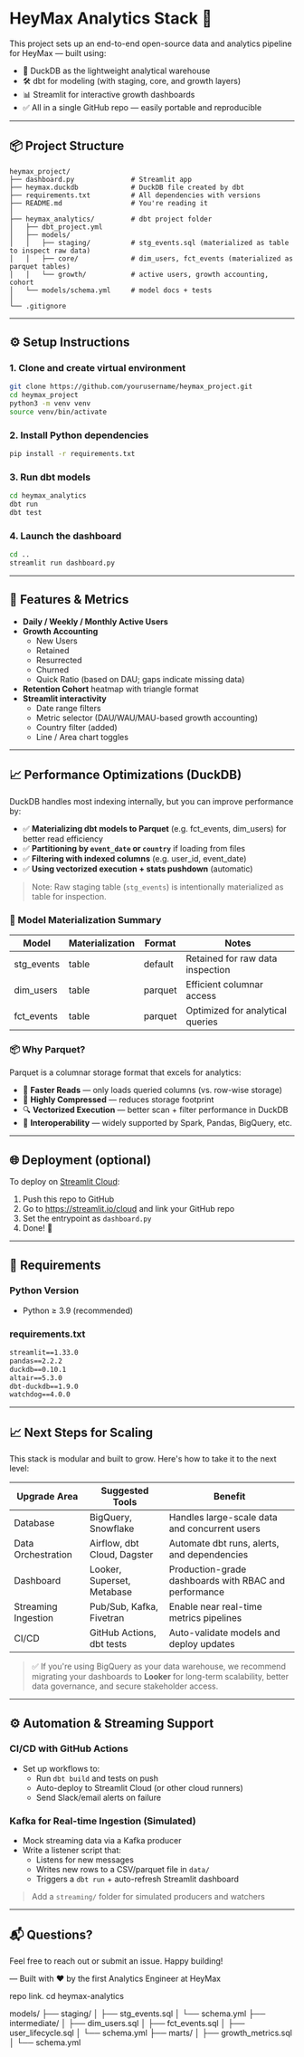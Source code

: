 # HeyMax Analytics Stack 🚀

This project sets up an end-to-end open-source data and analytics pipeline for HeyMax — built using:

- 🐣 DuckDB as the lightweight analytical warehouse
- 🛠 dbt for modeling (with staging, core, and growth layers)
- 📊 Streamlit for interactive growth dashboards
- ✅ All in a single GitHub repo — easily portable and reproducible

---

## 📦 Project Structure

```
heymax_project/
├── dashboard.py              # Streamlit app
├── heymax.duckdb             # DuckDB file created by dbt
├── requirements.txt          # All dependencies with versions
├── README.md                 # You're reading it
│
├── heymax_analytics/         # dbt project folder
│   ├── dbt_project.yml
│   ├── models/
│   │   ├── staging/          # stg_events.sql (materialized as table to inspect raw data)
│   │   ├── core/             # dim_users, fct_events (materialized as parquet tables)
│   │   └── growth/           # active users, growth accounting, cohort
│   └── models/schema.yml     # model docs + tests
│
└── .gitignore
```

---

## ⚙️ Setup Instructions

### 1. Clone and create virtual environment
```bash
git clone https://github.com/yourusername/heymax_project.git
cd heymax_project
python3 -m venv venv
source venv/bin/activate
```

### 2. Install Python dependencies
```bash
pip install -r requirements.txt
```

### 3. Run dbt models
```bash
cd heymax_analytics
dbt run
dbt test
```

### 4. Launch the dashboard
```bash
cd ..
streamlit run dashboard.py
```

---

## 🧪 Features & Metrics

- **Daily / Weekly / Monthly Active Users**
- **Growth Accounting**
  - New Users
  - Retained
  - Resurrected
  - Churned
  - Quick Ratio (based on DAU; gaps indicate missing data)
- **Retention Cohort** heatmap with triangle format
- **Streamlit interactivity**
  - Date range filters
  - Metric selector (DAU/WAU/MAU-based growth accounting)
  - Country filter (added)
  - Line / Area chart toggles

---

## 📈 Performance Optimizations (DuckDB)

DuckDB handles most indexing internally, but you can improve performance by:

- ✅ **Materializing dbt models to Parquet** (e.g. fct_events, dim_users) for better read efficiency
- ✅ **Partitioning by `event_date` or `country`** if loading from files
- ✅ **Filtering with indexed columns** (e.g. user_id, event_date)
- ✅ **Using vectorized execution + stats pushdown** (automatic)

> Note: Raw staging table (`stg_events`) is intentionally materialized as table for inspection.

### 🔁 Model Materialization Summary
| Model         | Materialization | Format  | Notes                            |
|---------------|------------------|---------|----------------------------------|
| stg_events    | table            | default | Retained for raw data inspection |
| dim_users     | table            | parquet | Efficient columnar access        |
| fct_events    | table            | parquet | Optimized for analytical queries |

### 📦 Why Parquet?
Parquet is a columnar storage format that excels for analytics:
- 🚀 **Faster Reads** — only loads queried columns (vs. row-wise storage)
- 💾 **Highly Compressed** — reduces storage footprint
- 🔍 **Vectorized Execution** — better scan + filter performance in DuckDB
- 🔄 **Interoperability** — widely supported by Spark, Pandas, BigQuery, etc.

---

## 🌐 Deployment (optional)

To deploy on [Streamlit Cloud](https://streamlit.io/cloud):
1. Push this repo to GitHub
2. Go to https://streamlit.io/cloud and link your GitHub repo
3. Set the entrypoint as `dashboard.py`
4. Done! 🎉

---

## 🔧 Requirements

### Python Version
- Python ≥ 3.9 (recommended)

### requirements.txt
```txt
streamlit==1.33.0
pandas==2.2.2
duckdb==0.10.1
altair==5.3.0
dbt-duckdb==1.9.0
watchdog==4.0.0
```

---

## 📈 Next Steps for Scaling

This stack is modular and built to grow. Here's how to take it to the next level:

| Upgrade Area          | Suggested Tools            | Benefit |
|-----------------------|-----------------------------|---------|
| Database              | BigQuery, Snowflake         | Handles large-scale data and concurrent users |
| Data Orchestration    | Airflow, dbt Cloud, Dagster | Automate dbt runs, alerts, and dependencies |
| Dashboard             | Looker, Superset, Metabase  | Production-grade dashboards with RBAC and performance |
| Streaming Ingestion   | Pub/Sub, Kafka, Fivetran    | Enable near real-time metrics pipelines |
| CI/CD                 | GitHub Actions, dbt tests   | Auto-validate models and deploy updates |

> ✅ If you're using BigQuery as your data warehouse, we recommend migrating your dashboards to **Looker** for long-term scalability, better data governance, and secure stakeholder access.

---

## ⚙️ Automation & Streaming Support

### CI/CD with GitHub Actions
- Set up workflows to:
  - Run `dbt build` and tests on push
  - Auto-deploy to Streamlit Cloud (or other cloud runners)
  - Send Slack/email alerts on failure

### Kafka for Real-time Ingestion (Simulated)
- Mock streaming data via a Kafka producer
- Write a listener script that:
  - Listens for new messages
  - Writes new rows to a CSV/parquet file in `data/`
  - Triggers a `dbt run` + auto-refresh Streamlit dashboard

> Add a `streaming/` folder for simulated producers and watchers

---

## 📬 Questions?
Feel free to reach out or submit an issue. Happy building!

— Built with ❤️ by the first Analytics Engineer at HeyMax





repo link. 
cd heymax-analytics


models/
├── staging/
│   ├── stg_events.sql
│   └── schema.yml
├── intermediate/
│   ├── dim_users.sql
│   ├── fct_events.sql
│   ├── user_lifecycle.sql
│   └── schema.yml
├── marts/
│   ├── growth_metrics.sql
│   └── schema.yml